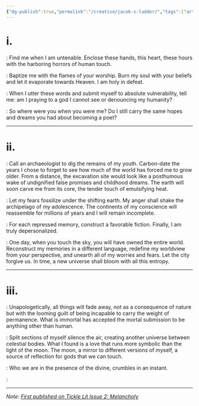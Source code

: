 ```yaml
---
{"dg-publish":true,"permalink":"/creative/jacob-s-ladder/","tags":["art","prose","writing","divinity"],"noteIcon":"","created":"2023-02-02"}
---
```


# **i.**

: Find me when I am untenable. Enclose these hands, this heart, these hours with the harboring horrors of human touch.

: Baptize me with the flames of your worship. Burn my soul with your beliefs and let it evaporate towards Heaven. I am holy in defeat.

: When I utter these words and submit myself to absolute vulnerability, tell me: am I praying to a god I cannot see or denouncing my humanity?

: So where were you when you were me? Do I still carry the same hopes and dreams you had about becoming a poet?

---

# **ii.**

: Call an archaeologist to dig the remains of my youth. Carbon-date the years I chose to forget to see how much of the world has forced me to grow older. From a distance, the excavation site would look like a posthumous wake of undignified false promises and childhood dreams. The earth will soon carve me from its core, the tender touch of emulsifying heat.

: Let my fears fossilize under the shifting earth. My anger shall shake the archipelago of my adolescence. The continents of my conscience will reassemble for millions of years and I will remain incomplete.

: For each repressed memory, construct a favorable fiction. Finally, I am truly depersonalized.

: One day, when you touch the sky, you will have owned the entire world. Reconstruct my memories in a different language, redefine my worldview from your perspective, and unearth all of my worries and fears. Let the city forgive us. In time, a new universe shall bloom with all this entropy.

---

# **iii.**

: Unapologetically, all things will fade away, not as a consequence of nature but with the looming guilt of being incapable to carry the weight of permanence. What is immortal has accepted the mortal submission to be anything other than human.

: Split sections of myself silence the air, creating another universe between celestial bodies. What I found is a love that runs more symbolic than the light of the moon. The moon, a mirror to different versions of myself, a source of reflection for gods that we can touch.

: Who we are in the presence of the divine, crumbles in an instant.

:

---

_Note: [First published on Tickle Lit Issue 2: Melancholy](https://www.canva.com/design/DAFLcngFZVk/view)_